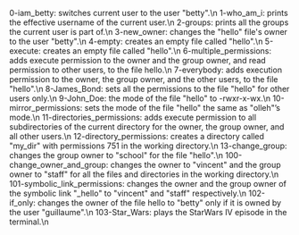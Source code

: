 0-iam_betty: switches current user to the user "betty".\n
1-who_am_i: prints the effective username of the current user.\n
2-groups: prints all the groups the current user is part of.\n
3-new_owner: changes the "hello" file's owner to the user "betty".\n
4-empty: creates an empty file called "hello".\n
5-execute: creates an empty file called "hello".\n
6-multiple_permissions: adds execute permission to the owner and the group owner, and read permission to other users, to the file hello.\n
7-everybody: adds execution permission to the owner, the group owner, and the other users, to the file "hello".\n
8-James_Bond: sets all the permissions to the file "hello" for other users only.\n
9-John_Doe: the mode of the file "hello" to -rwxr-x-wx.\n
10-mirror_permissions: sets the mode of the file "hello" the same as "olleh"’s mode.\n
11-directories_permissions: adds execute permission to all subdirectories of the current directory for the owner, the group owner, and all other users.\n
12-directory_permissions: creates a directory called "my_dir" with permissions 751 in the working directory.\n
13-change_group: changes the group owner to "school" for the file "hello".\n
100-change_owner_and_group: changes the owner to "vincent" and the group owner to "staff" for all the files and directories in the working directory.\n
101-symbolic_link_permissions: changes the owner and the group owner of the symbolic link "_hello" to "vincent" and "staff" respectively.\n
102-if_only: changes the owner of the file hello to "betty" only if it is owned by the user "guillaume".\n
103-Star_Wars: plays the StarWars IV episode in the terminal.\n
